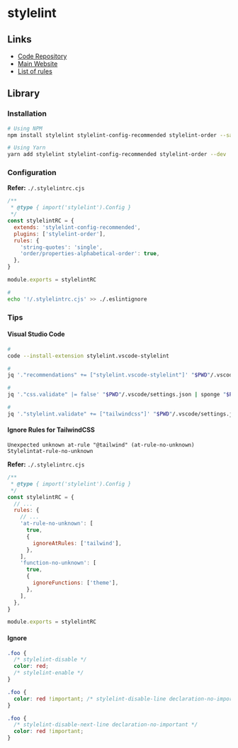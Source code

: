 # stylelint

<!--
stylelint-config-tailwindcss
-->

## Links

- [Code Repository](https://github.com/stylelint/stylelint)
- [Main Website](https://stylelint.io/)
- [List of rules](https://stylelint.io/user-guide/rules/list)

## Library

### Installation

```sh
# Using NPM
npm install stylelint stylelint-config-recommended stylelint-order --save-dev

# Using Yarn
yarn add stylelint stylelint-config-recommended stylelint-order --dev
```

### Configuration

**Refer:** `./.stylelintrc.cjs`

```cjs
/**
 * @type { import('stylelint').Config }
 */
const stylelintRC = {
  extends: 'stylelint-config-recommended',
  plugins: ['stylelint-order'],
  rules: {
    'string-quotes': 'single',
    'order/properties-alphabetical-order': true,
  },
}

module.exports = stylelintRC
```

```sh
#
echo '!/.stylelintrc.cjs' >> ./.eslintignore
```

<!-- ### Extend -->

<!-- #### With Prettier

**Dependencies:** [Prettier](/prettier.md#library)

```sh
# Using NPM
npm install stylelint-config-prettier stylelint-prettier --save-dev

# Using Yarn
yarn add stylelint-config-prettier stylelint-prettier --dev
```

**Refer:** `./.stylelintrc.cjs`

```cjs
/**
 * @type { import('stylelint').Config }
 */
const stylelintRC = {
  // ...
  plugins: [
    // ...
    'stylelint-prettier',
  ],
  rules: {
    // ...
    'prettier/prettier': true,
  },
  // ...
}

module.exports = stylelintRC
``` -->

<!-- #### With SCSS

```sh
# Using NPM
npm install stylelint-scss --save-dev

# Using Yarn
yarn add stylelint-scss --dev
```

**Refer:** `./.stylelintrc.cjs`

```cjs
/**
 * @type { import('stylelint').Config }
 */
const stylelintRC = {
  // ...
  plugins: [
    // ...
    'stylelint-scss',
  ],
  // ...
}

module.exports = stylelintRC
``` -->

### Tips

#### Visual Studio Code

```sh
#
code --install-extension stylelint.vscode-stylelint

#
jq '."recommendations" += ["stylelint.vscode-stylelint"]' "$PWD"/.vscode/extensions.json | sponge "$PWD"/.vscode/extensions.json

#
jq '."css.validate" |= false' "$PWD"/.vscode/settings.json | sponge "$PWD"/.vscode/settings.json

#
jq '."stylelint.validate" += ["tailwindcss"]' "$PWD"/.vscode/settings.json | sponge "$PWD"/.vscode/settings.json
```

#### Ignore Rules for TailwindCSS

```log
Unexpected unknown at-rule "@tailwind" (at-rule-no-unknown) Stylelintat-rule-no-unknown
```

**Refer:** `./.stylelintrc.cjs`

```cjs
/**
 * @type { import('stylelint').Config }
 */
const stylelintRC = {
  // ...
  rules: {
    // ...
    'at-rule-no-unknown': [
      true,
      {
        ignoreAtRules: ['tailwind'],
      },
    ],
    'function-no-unknown': [
      true,
      {
        ignoreFunctions: ['theme'],
      },
    ],
  },
}

module.exports = stylelintRC
```

#### Ignore

```scss
.foo {
  /* stylelint-disable */
  color: red;
  /* stylelint-enable */
}
```

```scss
.foo {
  color: red !important; /* stylelint-disable-line declaration-no-important */
}
```

```scss
.foo {
  /* stylelint-disable-next-line declaration-no-important */
  color: red !important;
}
```

